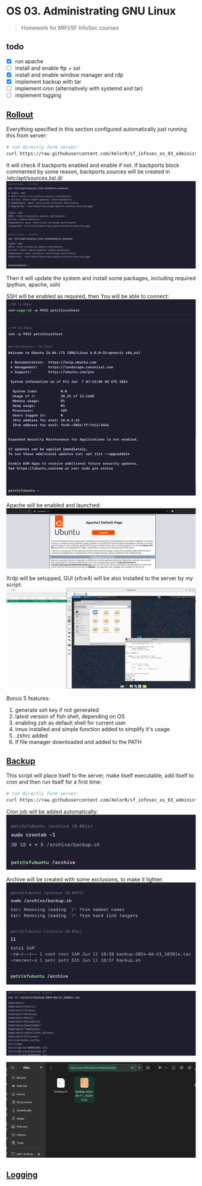 # OS 03. Administrating GNU Linux

> Homework for MIFI/SF InfoSec courses

## todo

- [x] run apache
- [ ] install and enable ftp + ssl
- [x] install and enable window manager and rdp
- [x] implement backup with tar
- [ ] implement cron (alternatively with systemd and tar)
- [ ] implement logging

## [Rollout](./rollout.sh)

Everything specified in this section configured automatically just running this from server:
```bash
# run directly form server:
curl https://raw.githubusercontent.com/XelorR/sf_infosec_os_03_administrating-linux/main/rollout.sh | bash -
```

It will check if backports enabled and enable if not. If backports block commented by some reason, backports.sources will be created in /etc/apt/sources.list.d/
![sources add](./assets/sources-list.png)

Then it will update the system and install some packages, including required (python, apache, ssh)

SSH will be enabled as required, then You will be able to connect:
![ssh - login successful](./assets/ssh-login-successful.png)

Apache will be enabled and launched:
![apache is running](./assets/apache-is-running.png)

Xrdp will be setupped, GUI (xfce4) will be also installed to the server by my script:
![xrdp works and connectable](./assets/xrdp-to-vm-works.png)

Bonus 5 features:

1. generate ssh key if not generated
2. latest version of fish shell, depending on OS
3. enabling zsh as default shell for current user
4. tmux installed and simple function added to simplify it's usage
5. .zshrc added
6. lf file manager downloaded and added to the PATH

## [Backup](./backup.sh)

This script will place itself to the server, make itself executable, add itself to cron and then run itself for a first time:
```bash
# run directly form server:
curl https://raw.githubusercontent.com/XelorR/sf_infosec_os_03_administrating-linux/main/backup.sh | sed '/^tar/d' | bash -
```

Cron job will be added automatically:
![cron job created](./assets/crontab-created.png)

Archive will be created with some exclusions, to make it lighter:
![archive created](./assets/archive-created.png)

![archive contents](./assets/archive-contents.png)

![backup in it's folder](./assets/backup-in-a-wild.png)

## [Logging](./setup-logging.sh)
